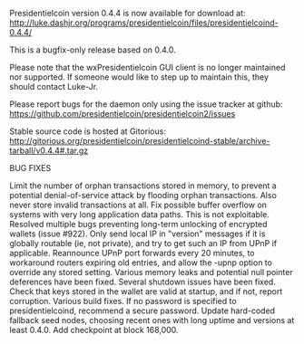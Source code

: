 Presidentielcoin version 0.4.4 is now available for download at:
http://luke.dashjr.org/programs/presidentielcoin/files/presidentielcoind-0.4.4/

This is a bugfix-only release based on 0.4.0.

Please note that the wxPresidentielcoin GUI client is no longer maintained nor supported. If someone would like to step up to maintain this, they should contact Luke-Jr.

Please report bugs for the daemon only using the issue tracker at github:
https://github.com/presidentielcoin/presidentielcoin2/issues

Stable source code is hosted at Gitorious:
http://gitorious.org/presidentielcoin/presidentielcoind-stable/archive-tarball/v0.4.4#.tar.gz

BUG FIXES

Limit the number of orphan transactions stored in memory, to prevent a potential denial-of-service attack by flooding orphan transactions. Also never store invalid transactions at all.
Fix possible buffer overflow on systems with very long application data paths. This is not exploitable.
Resolved multiple bugs preventing long-term unlocking of encrypted wallets (issue #922).
Only send local IP in "version" messages if it is globally routable (ie, not private), and try to get such an IP from UPnP if applicable.
Reannounce UPnP port forwards every 20 minutes, to workaround routers expiring old entries, and allow the -upnp option to override any stored setting.
Various memory leaks and potential null pointer deferences have been
fixed.
Several shutdown issues have been fixed.
Check that keys stored in the wallet are valid at startup, and if not,
report corruption.
Various build fixes.
If no password is specified to presidentielcoind, recommend a secure password.
Update hard-coded fallback seed nodes, choosing recent ones with long uptime and versions at least 0.4.0.
Add checkpoint at block 168,000.

